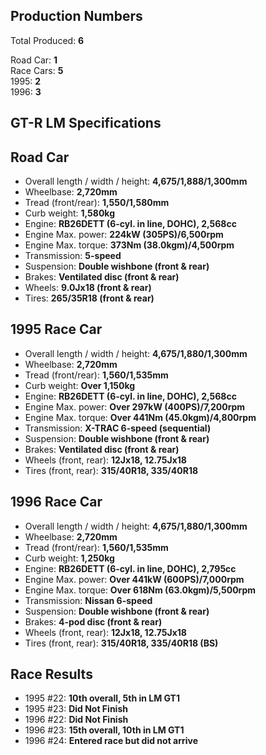 ## Production Numbers  
Total Produced: __6__  
  
Road Car: __1__  
Race Cars: __5__  
1995: __2__  
1996: __3__  
  
## GT-R LM Specifications  
  
## Road Car  
* Overall length / width / height: __4,675/1,888/1,300mm__  
* Wheelbase: __2,720mm__  
* Tread (front/rear): __1,550/1,580mm__  
* Curb weight: __1,580kg__  
* Engine: __RB26DETT (6-cyl. in line, DOHC), 2,568cc__  
* Engine Max. power: __224kW (305PS)/6,500rpm__  
* Engine Max. torque: __373Nm (38.0kgm)/4,500rpm__  
* Transmission: __5-speed__  
* Suspension: __Double wishbone (front & rear)__  
* Brakes: __Ventilated disc (front & rear)__  
* Wheels: __9.0Jx18 (front & rear)__  
* Tires: __265/35R18 (front & rear)__  
  
## 1995 Race Car  
* Overall length / width / height: __4,675/1,880/1,300mm__  
* Wheelbase: __2,720mm__  
* Tread (front/rear): __1,560/1,535mm__  
* Curb weight: __Over 1,150kg__  
* Engine: __RB26DETT (6-cyl. in line, DOHC), 2,568cc__  
* Engine Max. power: __Over 297kW (400PS)/7,200rpm__  
* Engine Max. torque: __Over 441Nm (45.0kgm)/4,800rpm__  
* Transmission: __X-TRAC 6-speed (sequential)__  
* Suspension: __Double wishbone (front & rear)__  
* Brakes: __Ventilated disc (front & rear)__  
* Wheels (front, rear): __12Jx18, 12.75Jx18__  
* Tires (front, rear): __315/40R18, 335/40R18__  
  
## 1996 Race Car  
* Overall length / width / height: __4,675/1,880/1,300mm__  
* Wheelbase: __2,720mm__  
* Tread (front/rear): __1,560/1,535mm__  
* Curb weight: __1,250kg__  
* Engine: __RB26DETT (6-cyl. in line, DOHC), 2,795cc__  
* Engine Max. power: __Over 441kW (600PS)/7,000rpm__  
* Engine Max. torque: __Over 618Nm (63.0kgm)/5,500rpm__  
* Transmission: __Nissan 6-speed__  
* Suspension: __Double wishbone (front & rear)__  
* Brakes: __4-pod disc (front & rear)__  
* Wheels (front, rear): __12Jx18, 12.75Jx18__  
* Tires (front, rear): __315/40R18, 335/40R18 (BS)__  
  
## Race Results  
* 1995 #22: __10th overall, 5th in LM GT1__  
* 1995 #23: __Did Not Finish__  
* 1996 #22: __Did Not Finish__  
* 1996 #23: __15th overall, 10th in LM GT1__  
* 1996 #24: __Entered race but did not arrive__  